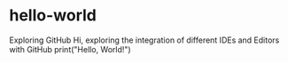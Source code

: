 # hello-world
Exploring GitHub
Hi, exploring the integration of different IDEs and Editors with GitHub
print("Hello, World!")

